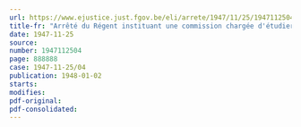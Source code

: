```yaml
---
url: https://www.ejustice.just.fgov.be/eli/arrete/1947/11/25/1947112504/justel
title-fr: "Arrêté du Régent instituant une commission chargée d'étudier les réformes à apporter aux législations relatives à la réparation des dommages résultant des accidents du travail et des maladies professionnelles"
date: 1947-11-25
source:
number: 1947112504
page: 888888
case: 1947-11-25/04
publication: 1948-01-02
starts:
modifies:
pdf-original:
pdf-consolidated:
---
```


